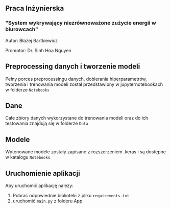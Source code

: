 ## Praca Inżynierska

### "System wykrywający niezrównoważone zużycie energii w biurowcach"

Autor: Błażej Bartkiewicz

Promotor: Dr. Sinh Hoa Nguyen

## Preprocessing danych i tworzenie modeli
Pełny porces preprocessingu danych, dobierania hiperparametrów, tworzenia i trenowania modeli został przedstawiony w jupyternotebookach w folderze `Notebooks`

## Dane
Całe zbiory danych wykorzystane do trenowania modeli oraz do ich testowania znajdują się w folderze `Data`
## Modele
Wytenowane modele zostały zapisane z rozszerzeniem .keras i są dostępne w katalogu `Notebooks`

## Uruchomienie aplikacji
Aby uruchomić aplikację nalezy:

1) Pobrać odpowiednie biblioteki z pliku `requirements.txt`
2) uruchomić `main.py` z folderu App
